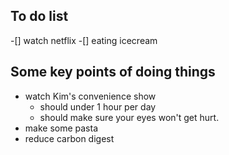 ## To do list 

-[] watch netflix
-[] eating icecream

## Some key points of doing things

- watch Kim's convenience show
    - should under 1 hour per day
    - should make sure your eyes won't get hurt.
- make some pasta
- reduce carbon digest
